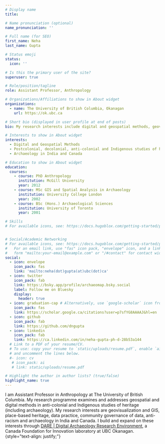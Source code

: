 ```yaml
---
# Display name
title: 

# Name pronunciation (optional)
name_pronunciation: ''

# Full name (for SEO)
first_name: Neha
last_name: Gupta

# Status emoji
status:
  icon: ''

# Is this the primary user of the site?
superuser: true

# Role/position/tagline
role: Assistant Professor, Anthropology

# Organizations/Affiliations to show in About widget
organizations:
  - name: The University of British Columbia, Okanagan
    url: https://ok.ubc.ca

# Short bio (displayed in user profile at end of posts)
bio: My research interests include digital and geospatial methods, geovisualization, data governance, archaeology and cultural heritage.

# Interests to show in About widget
interests:
  - Digital and Geospatial Methods
  - Postcolonial, decolonial, anti-colonial and Indigenous studies of heritage
  - Archaeology in India and Canada

# Education to show in About widget
education:
  courses:
    - course: PhD Anthropology
      institution: McGill University
      year: 2012
    - course: MSc GIS and Spatial Analysis in Archaeology
      institution: University College London
      year: 2002
    - course: BSc (Hons.) Archaeological Sciences
      institution: University of Toronto
      year: 2001

# Skills
# For available icons, see: https://docs.hugoblox.com/getting-started/page-builder/#icons


# Social/Academic Networking
# For available icons, see: https://docs.hugoblox.com/getting-started/page-builder/#icons
#   For an email link, use "fas" icon pack, "envelope" icon, and a link in the
#   form "mailto:your-email@example.com" or "/#contact" for contact widget.
social:
  - icon: envelope
    icon_pack: fas
    link: 'mailto:neha(dot)gupta(at)ubc(dot)ca'
  - icon: twitter
    icon_pack: fab
    link: https://bsky.app/profile/archaeomap.bsky.social
    label: Follow me on Bluesky
    display:
      header: true
  - icon: graduation-cap # Alternatively, use `google-scholar` icon from `ai` icon pack
    icon_pack: fas
    link: https://scholar.google.ca/citations?user=p7sfYG8AAAAJ&hl=en
  - icon: github
    icon_pack: fab
    link: https://github.com/dngupta
  - icon: linkedin
    icon_pack: fab
    link: https://ca.linkedin.com/in/neha-gupta-ph-d-28b53a144 
  # Link to a PDF of your resume/CV.
  # To use: copy your resume to `static/uploads/resume.pdf`, enable `ai` icons in `params.yaml`,
  # and uncomment the lines below.
  #- icon: cv
   # icon_pack: ai
   # link: static/uploads/resume.pdf

# Highlight the author in author lists? (true/false)
highlight_name: true
---
```


I am Assistant Professor in Anthropology at The University of British Columbia. My research programme examines and addresses geospatial and digital methods in anti-colonial and Indigenous studies of heritage (including archaeology). My research interests are geovisualization and GIS, place-based heritage, data practice, community governance of data, anti-racism and archaeology in India and Canada. I build and expand on these interests through [DARE | Digital Archaeology Research Environment](dare-lab.github.io), a Canada Foundation for Innovation laboratory at UBC Okanagan.
{style="text-align: justify;"}
